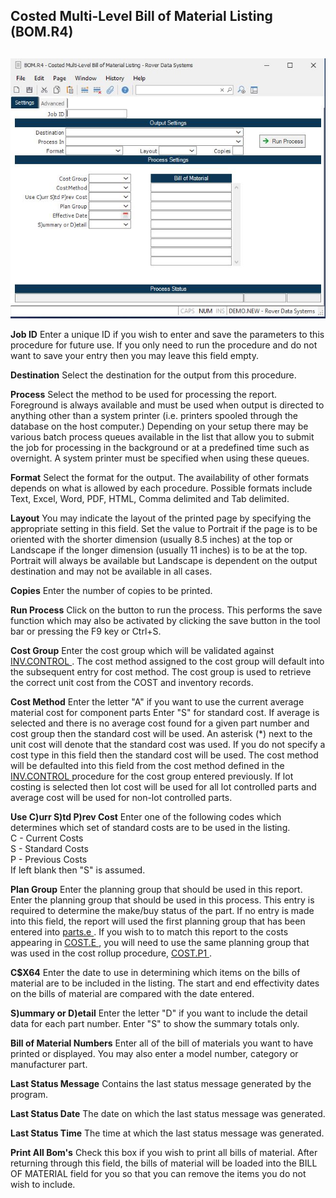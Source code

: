 ##  Costed Multi-Level Bill of Material Listing (BOM.R4)

<PageHeader />

##

![](./BOM-R4-1.jpg)

**Job ID** Enter a unique ID if you wish to enter and save the parameters to
this procedure for future use. If you only need to run the procedure and do
not want to save your entry then you may leave this field empty.  
  
**Destination** Select the destination for the output from this procedure.  
  
**Process** Select the method to be used for processing the report. Foreground
is always available and must be used when output is directed to anything other
than a system printer (i.e. printers spooled through the database on the host
computer.) Depending on your setup there may be various batch process queues
available in the list that allow you to submit the job for processing in the
background or at a predefined time such as overnight. A system printer must be
specified when using these queues.  
  
**Format** Select the format for the output. The availability of other formats
depends on what is allowed by each procedure. Possible formats include Text,
Excel, Word, PDF, HTML, Comma delimited and Tab delimited.  
  
**Layout** You may indicate the layout of the printed page by specifying the
appropriate setting in this field. Set the value to Portrait if the page is to
be oriented with the shorter dimension (usually 8.5 inches) at the top or
Landscape if the longer dimension (usually 11 inches) is to be at the top.
Portrait will always be available but Landscape is dependent on the output
destination and may not be available in all cases.  
  
**Copies** Enter the number of copies to be printed.  
  
**Run Process** Click on the button to run the process. This performs the save
function which may also be activated by clicking the save button in the tool
bar or pressing the F9 key or Ctrl+S.  
  
**Cost Group** Enter the cost group which will be validated against [ INV.CONTROL ](../../../../INV-OVERVIEW/INV-ENTRY/INV-CONTROL/README.md) . The cost method assigned to the cost group will default into the subsequent entry for cost method. The cost group is used to retrieve the correct unit cost from the COST and inventory records.   
  
**Cost Method** Enter the letter "A" if you want to use the current average material cost for component parts Enter "S" for standard cost. If average is selected and there is no average cost found for a given part number and cost group then the standard cost will be used. An asterisk (*) next to the unit cost will denote that the standard cost was used. If you do not specify a cost type in this field then the standard cost will be used. The cost method will be defaulted into this field from the cost method defined in the [ INV.CONTROL ](../../../../INV-OVERVIEW/INV-ENTRY/INV-CONTROL/README.md) procedure for the cost group entered previously. If lot costing is selected then lot cost will be used for all lot controlled parts and average cost will be used for non-lot controlled parts.   
  
**Use C)urr S)td P)rev Cost** Enter one of the following codes which
determines which set of standard costs are to be used in the listing.  
C - Current Costs  
S - Standard Costs  
P - Previous Costs  
If left blank then "S" is assumed.  
  
**Plan Group** Enter the planning group that should be used in this report. Enter the planning group that should be used in this process. This entry is required to determine the make/buy status of the part. If no entry is made into this field, the report will used the first planning group that has been entered into [ parts.e ](../../../../duplicates/parts-e/README.md) . If you wish to to match this report to the costs appearing in [ COST.E ](../../../ENG-ENTRY/COST-E/README.md) , you will need to use the same planning group that was used in the cost rollup procedure, [ COST.P1 ](../../../ENG-PROCESS/COST-P1/README.md) .   
  
**C$X64** Enter the date to use in determining which items on the bills of
material are to be included in the listing. The start and end effectivity
dates on the bills of material are compared with the date entered.  
  
**S)ummary or D)etail** Enter the letter "D" if you want to include the detail
data for each part number. Enter "S" to show the summary totals only.  
  
**Bill of Material Numbers** Enter all of the bill of materials you want to
have printed or displayed. You may also enter a model number, category or
manufacturer part.  
  
**Last Status Message** Contains the last status message generated by the
program.  
  
**Last Status Date** The date on which the last status message was generated.  
  
**Last Status Time** The time at which the last status message was generated.  
  
**Print All Bom's** Check this box if you wish to print all bills of material.
After returning through this field, the bills of material will be loaded into
the BILL OF MATERIAL field for you so that you can remove the items you do not
wish to include.  
  
  
<badge text= "Version 8.10.57" vertical="middle" />

<PageFooter />